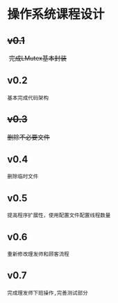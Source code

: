 # 操作系统课程设计

## ~~v0.1~~
​    ~~完成LMutex基本封装~~ 

## v0.2
    基本完成代码架构

## ~~v0.3~~
   ~~删除不必要文件~~ 
    
## v0.4
    删除临时文件

## v0.5
    提高程序扩展性，使用配置文件配置线程数量

## v0.6
    重新修改理发师和顾客流程

## v0.7
    完成理发师下班操作,完善测试部分

